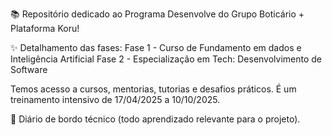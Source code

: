 📚 Repositório dedicado ao Programa Desenvolve do Grupo Boticário + Plataforma Koru!

✨ Detalhamento das fases:
Fase 1 - Curso de Fundamento em dados e Inteligência Artificial
Fase 2 - Especialização em Tech: Desenvolvimento de Software

Temos acesso a cursos, mentorias, tutorias e desafios práticos. É um treinamento intensivo de 17/04/2025 a 10/10/2025.

📌 Diário de bordo técnico (todo aprendizado relevante para o projeto).
